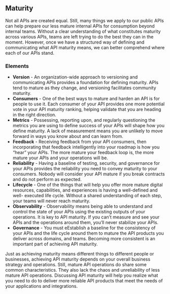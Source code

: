 ## Maturity 

Not all APIs are created equal. Still, many things we apply to our public APIs can help prepare our less mature internal APIs for consumption beyond internal teams. Without a clear understanding of what constitutes maturity across various APIs, teams are left trying to do the best they can in the moment. However, once we have a structured way of defining and communicating what API maturity means, we can better comprehend where each of our APIs stand. 

### Elements 
 

- **Version** - An organization-wide approach to versioning and communicating APIs provides a foundation for defining maturity. APIs tend to mature as they change, and versioning facilitates community maturity. 
- **Consumers** - One of the best ways to mature and harden an API is for people to use it. Each consumer of your API provides one more potential vote in
your API maturity ranking, helping validate that you are heading in the right direction. 
- **Metrics** - Possessing, reporting upon, and regularly questioning the metrics you are using to define success of your APIs will shape how you define maturity. A lack of measurement means you are unlikely to move forward in ways you know about and can learn from. 
- **Feedback** - Receiving feedback from your API consumers, then incorporating that feedback intelligently into your roadmap is how you “hear” your APIs. The more mature your feedback loop is, the more mature your APIs and your operations will be. 
- **Reliability** - Having a baseline of testing, security, and governance for your APIs provides the reliability you need to convey maturity to your consumers. Nobody will consider your API mature if you break contracts and do not perform as expected. 
- **Lifecycle** - One of the things that will help you offer more mature digital resources, capabilities, and experiences is having a well-defined and well- executed life cycle. Without a shared understanding of each step, your teams will never reach maturity. 
- **Observability** - Observability means being able to understand and control the state of your APIs using the existing outputs of your operations. It is key to API maturity. If you can’t measure and see your APIs and the operations around them, you’ll never stabilize your APIs. 
- **Governance** - You must eEstablish a baseline for the consistency of your APIs and the life cycle around them to mature the API products you deliver across domains, and teams. Becoming more consistent is an important part of achieving API maturity. 
 
Just as achieving maturity means different things to different people or businesses, achieving API maturity depends on your overall business strategy and operations. Still, mature API operations do share some common characteristics. They also lack the chaos and unreliability of less mature API operations. Discussing API maturity will help you realize what you need to do to deliver more reliable API products that meet the needs of your applications and integrations. 
